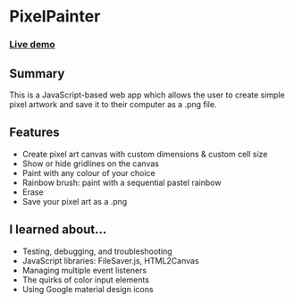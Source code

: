 # PixelPainter

### [Live demo](https://s-hens.github.io/pixel-painter/)

## Summary

This is a JavaScript-based web app which allows the user to create simple pixel artwork and save it to their computer as a .png file.

## Features

- Create pixel art canvas with custom dimensions & custom cell size
- Show or hide gridlines on the canvas
- Paint with any colour of your choice
- Rainbow brush: paint with a sequential pastel rainbow
- Erase
- Save your pixel art as a .png

## I learned about...

- Testing, debugging, and troubleshooting
- JavaScript libraries: FileSaver.js, HTML2Canvas
- Managing multiple event listeners
- The quirks of color input elements
- Using Google material design icons
